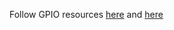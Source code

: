 Follow GPIO resources [here](http://makezine.com/projects/tutorial-raspberry-pi-gpio-pins-and-python/)
and [here](https://www.cl.cam.ac.uk/projects/raspberrypi/tutorials/robot/buttons_and_switches/)
